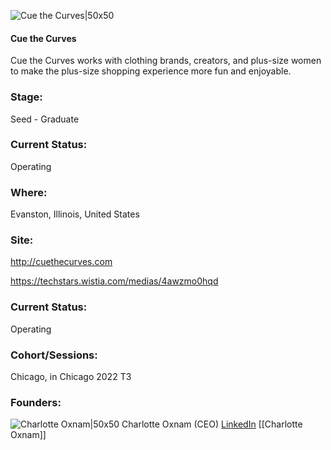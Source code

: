 

![Cue the Curves|50x50](https://apimg.techstars.com/profiles/1654661794392_874100.png)

#### Cue the Curves
Cue the Curves works with clothing brands, creators, and plus-size women to make the plus-size shopping experience more fun and enjoyable.

### Stage: 
Seed - Graduate 

### Current Status: 
Operating

### Where:
Evanston, Illinois, United States

### Site:
http://cuethecurves.com

https://techstars.wistia.com/medias/4awzmo0hqd



### Current Status: 
Operating

### Cohort/Sessions: 
Chicago, in Chicago 2022 T3

### Founders: 

![Charlotte Oxnam|50x50](https://www.f6s.com/static-resource/images/profile-placeholder-user.jpg) Charlotte Oxnam (CEO) [LinkedIn](https://linkedin.com/in/charlotte-oxnam-95147a157) [[Charlotte Oxnam]]


